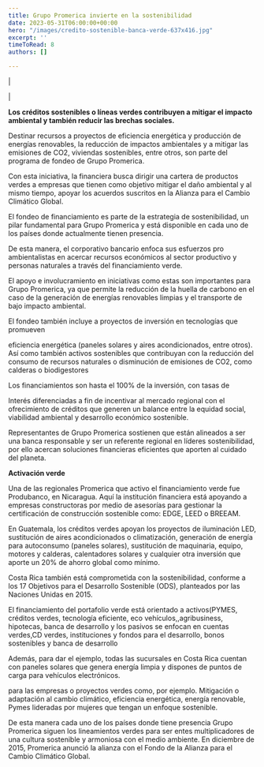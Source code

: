 ```yaml
---
title: Grupo Promerica invierte en la sostenibilidad
date: 2023-05-31T06:00:00+00:00
hero: "/images/credito-sostenible-banca-verde-637x416.jpg"
excerpt: ''
timeToRead: 8
authors: []

---
```

|

|

**Los créditos sostenibles o líneas verdes contribuyen a mitigar el impacto ambiental y también reducir las brechas sociales.**

Destinar recursos a proyectos de eficiencia energética y producción de energías renovables, la reducción de impactos ambientales y a mitigar las emisiones de CO2, viviendas sostenibles, entre otros, son parte del programa de fondeo de Grupo Promerica.

Con esta iniciativa, la financiera busca dirigir una cartera de productos verdes a empresas que tienen como objetivo mitigar el daño ambiental y al mismo tiempo, apoyar los acuerdos suscritos en la Alianza para el Cambio Climático Global.

El fondeo de financiamiento es parte de la estrategia de sostenibilidad, un pilar fundamental para Grupo Promerica y está disponible en cada uno de los países donde actualmente tienen presencia.

De esta manera, el corporativo bancario enfoca sus esfuerzos pro ambientalistas en acercar recursos económicos al sector productivo y personas naturales a través del financiamiento verde.

El apoyo e involucramiento en iniciativas como estas son importantes para Grupo Promerica, ya que permite la reducción de la huella de carbono en el caso de la generación de energías renovables limpias y el transporte de bajo impacto ambiental.

El fondeo también incluye a proyectos de inversión en tecnologías que promueven

eficiencia energética (paneles solares y aires acondicionados, entre otros). Así como también activos sostenibles que contribuyan con la reducción del consumo de recursos naturales o disminución de emisiones de CO2, como calderas o biodigestores

Los financiamientos son hasta el 100% de la inversión, con tasas de

Interés diferenciadas a fin de incentivar al mercado regional con el ofrecimiento de créditos que generen un balance entre la equidad social, viabilidad ambiental y desarrollo económico sostenible.

Representantes de Grupo Promerica sostienen que están alineados a ser una banca responsable y ser un referente regional en líderes sostenibilidad, por ello acercan soluciones financieras eficientes que aporten al cuidado del planeta.

**Activación verde**

Una de las regionales Promerica que activo el financiamiento verde fue Produbanco, en Nicaragua. Aquí la institución financiera está apoyando a empresas constructoras por medio de asesorías para gestionar la certificación de construcción sostenible como: EDGE, LEED o BREEAM.

En Guatemala, los créditos verdes apoyan los proyectos de iluminación LED, sustitución de aires acondicionados o climatización, generación de energía para autoconsumo (paneles solares), sustitución de maquinaria, equipo, motores y calderas, calentadores solares y cualquier otra inversión que aporte un 20% de ahorro global como mínimo.

Costa Rica también está comprometida con la sostenibilidad, conforme a los 17 Objetivos para el Desarrollo Sostenible (ODS), planteados por las Naciones Unidas en 2015.

El financiamiento del portafolio verde está orientado a activos(PYMES, créditos verdes, tecnología eficiente, eco vehículos,,agribusiness, hipotecas, banca de desarrollo y los pasivos se enfocan en cuentas verdes,CD verdes, instituciones y fondos para el desarrollo, bonos sostenibles y banca de desarrollo

Además, para dar el ejemplo, todas las sucursales en Costa Rica cuentan con paneles solares que genera energía limpia y dispones de puntos de carga para vehículos electrónicos.

para las empresas o proyectos verdes como, por ejemplo. Mitigación o adaptación al cambio climático, eficiencia energética, energía renovable, Pymes lideradas por mujeres que tengan un enfoque sostenible.

De esta manera cada uno de los países donde tiene presencia Grupo Promerica siguen los lineamientos verdes para ser entes multiplicadores de una cultura sostenible y armoniosa con el medio ambiente. En diciembre de 2015, Promerica anunció la alianza con el Fondo de la Alianza para el Cambio Climático Global.
